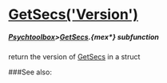 # [GetSecs('Version')](GetSecs-Version) 
##### [Psychtoolbox](Psychtoolbox)>[GetSecs](GetSecs).{mex*} subfunction


return the version of [GetSecs](GetSecs) in a struct  


###See also:

